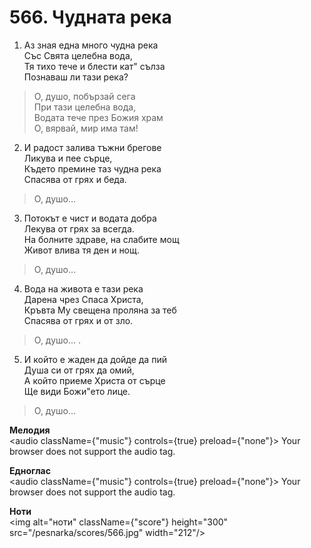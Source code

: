 # 566. Чудната река

1. Аз зная една много чудна река  
Със Свята целебна вода,  
Тя тихо тече и блести кат" сълза  
Познаваш ли тази река?  

> О, душо, побързай сега  
> При тази целебна вода,  
> Водата тече през Божия храм  
> О, вярвай, мир има там!

2. И радост залива тъжни брегове  
Ликува и пее сърце,  
Където премине таз чудна река  
Спасява от грях и беда.  

> О, душо...  

3. Потокът е чист и водата добра  
Лекува от грях за всегда.  
На болните здраве, на слабите мощ  
Живот влива тя ден и нощ.  

> О, душо...  

4. Вода на живота е тази река  
Дарена чрез Спаса Христа,  
Кръвта Му свещена проляна за теб  
Спасява от грях и от зло.  

> О, душо... .  

5. И който е жаден да дойде да пий  
Душа си от грях да омий,  
А който приеме Христа от сърце  
Ще види Божи"ето лице.  

> О, душо...

**Мелодия**  
<audio className={"music"} controls={true} preload={"none"}>
    <source src="/pesnarka/mp3/566.mp3" type="audio/mpeg"/>
    Your browser does not support the audio tag.
</audio>

**Едноглас**  
<audio className={"music"} controls={true} preload={"none"}>
    <source src="/pesnarka/transp/566.mp3" type="audio/mpeg"/>
    Your browser does not support the audio tag.
</audio>

**Ноти**  
<img alt="ноти" className={"score"} height="300" src="/pesnarka/scores/566.jpg" width="212"/>
